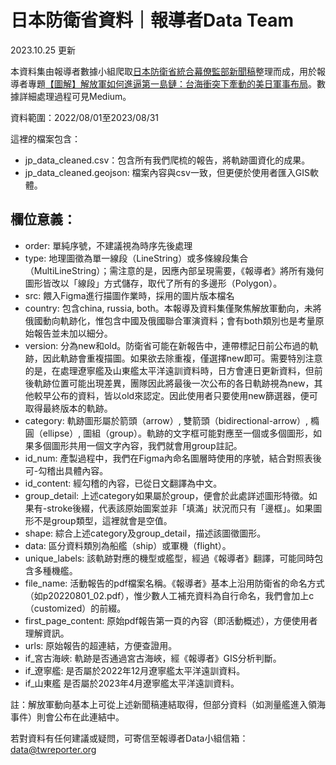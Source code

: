 # 日本防衛省資料｜報導者Data Team

2023.10.25 更新

本資料集由報導者數據小組爬取[日本防衛省統合幕僚監部新聞稿](https://www.mod.go.jp/js/press/)整理而成，用於報導者專題[【圖解】解放軍如何進逼第一島鏈：台海衝突下牽動的美日軍事布局](https://github.com/data-reporter/PLA_Path_Database/tree/main/Taiwan#:~:text=%E3%80%90%E5%9C%96%E8%A7%A3%E3%80%91%E8%A7%A3%E6%94%BE%E8%BB%8D%E5%A6%82%E4%BD%95%E9%80%B2%E9%80%BC%E7%AC%AC%E4%B8%80%E5%B3%B6%E9%8F%88%EF%BC%9A%E5%8F%B0%E6%B5%B7%E8%A1%9D%E7%AA%81%E4%B8%8B%E7%89%BD%E5%8B%95%E7%9A%84%E7%BE%8E%E6%97%A5%E8%BB%8D%E4%BA%8B%E5%B8%83%E5%B1%80)。數據詳細處理過程可見Medium。

資料範圍：2022/08/01至2023/08/31

這裡的檔案包含：
- jp_data_cleaned.csv：包含所有我們爬梳的報告，將軌跡圖資化的成果。
- jp_data_cleaned.geojson: 檔案內容與csv一致，但更便於使用者匯入GIS軟體。


## 欄位意義：
- order: 單純序號，不建議視為時序先後處理
- type: 地理圖徵為單一線段（LineString）或多條線段集合（MultiLineString）；需注意的是，因應內部呈現需要，《報導者》將所有幾何圖形皆改以「線段」方式儲存，取代了所有的多邊形（Polygon）。
- src: 餵入Figma進行描圖作業時，採用的圖片版本檔名
- country: 包含china, russia, both。本報導及資料集僅聚焦解放軍動向，未將俄國動向軌跡化，惟包含中國及俄國聯合軍演資料；會有both類別也是考量原始報告並未加以細分。
- version: 分為new和old。防衛省可能在新報告中，連帶標記日前公布過的軌跡，因此軌跡會重複描圖。如果欲去除重複，僅選擇new即可。需要特別注意的是，在處理遼寧艦及山東艦太平洋遠訓資料時，日方會連日更新資料，但前後軌跡位置可能出現差異，團隊因此將最後一次公布的各日軌跡視為new，其他較早公布的資料，皆以old來認定。因此使用者只要使用new篩選器，便可取得最終版本的軌跡。
- category: 軌跡圖形屬於箭頭（arrow）, 雙箭頭（bidirectional-arrow）, 橢圓（ellipse）, 圖組（group）。軌跡的文字框可能對應至一個或多個圖形，如果多個圖形共用一個文字內容，我們就會用group註記。
- id_num: 產製過程中，我們在Figma內命名圖層時使用的序號，結合對照表後可-勾稽出具體內容。
- id_content: 經勾稽的內容，已從日文翻譯為中文。
- group_detail: 上述category如果屬於group，便會於此處詳述圖形特徵。如果有-stroke後綴，代表該原始圖案並非「填滿」狀況而只有「邊框」。如果圖形不是group類型，這裡就會是空值。
- shape: 綜合上述category及group_detail，描述該圖徵圖形。
- data: 區分資料類別為船艦（ship）或軍機（flight）。
- unique_labels: 該軌跡對應的機型或艦型，經過《報導者》翻譯，可能同時包含多種機艦。
- file_name: 活動報告的pdf檔案名稱。《報導者》基本上沿用防衛省的命名方式（如p20220801_02.pdf），惟少數人工補充資料為自行命名，我們會加上c（customized）的前綴。
- first_page_content: 原始pdf報告第一頁的內容（即活動概述），方便使用者理解資訊。
- urls: 原始報告的超連結，方便查證用。
- if_宮古海峽: 軌跡是否通過宮古海峽，經《報導者》GIS分析判斷。
- if_遼寧艦: 是否屬於2022年12月遼寧艦太平洋遠訓資料。
- if_山東艦 是否屬於2023年4月遼寧艦太平洋遠訓資料。


註：解放軍動向基本上可從上述新聞稿連結取得，但部分資料（如測量艦進入領海事件）則會公布在此連結中。

若對資料有任何建議或疑問，可寄信至報導者Data小組信箱：data@twreporter.org


